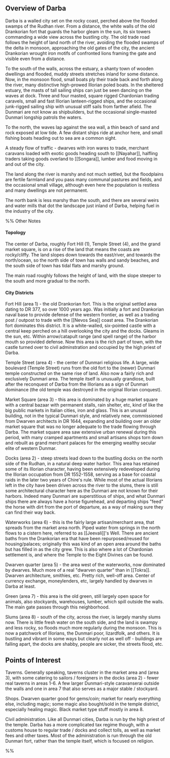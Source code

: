 ## Overview of Darba

Darba is a walled city set on the rocky coast, perched above the flooded swamps of the Rudhan river. From a distance, the white walls of the old Drankorian fort that guards the harbor gleam in the sun, its six towers commanding a wide view across the bustling city. The old trade road follows the height of land north of the river, avoiding the flooded swamps of the delta in monsoon, approaching the old gates of the city, the ancient Drankorian wrought iron motifs of confronted lions framing the gate and visible even from a distance.

To the south of the walls, across the estuary, a shanty town of wooden dwellings and flooded, muddy streets stretches inland for some distance. Now, in the monsoon flood, small boats ply their trade back and forth along the river, many distinctive high-prowed Illorian poled boats. In the sheltered estuary, the masts of tall sailing ships can just be seen dancing on the waves at dock. Three and four masted, square rigged Chardonian trading caravels, small and fast Illorian lanteen-rigged ships, and the occasional junk-rigged sailing ship with unusual stiff sails from farther afield. The Dunmari are not know as shipbuilders, but the occasional single-masted Dunmari longship patrols the waters.

To the north, the waves lap against the sea wall, a thin beach of sand and rock exposed at low tide. A few distant ships ride at anchor here, and small fishing boats heading out to sea are a common sight.

A steady flow of traffic - dwarves with iron wares to trade, merchant caravans loaded with exotic goods heading south to [[Nayahar]], halfling traders taking goods overland to [[Songara]], lumber and food moving in and out of the city.

The land along the river is marshy and not much settled, but the floodplains are fertile farmland and you pass many communal pastures and fields, and the occasional small village, although even here the population is restless and many dwellings are not permanent.

The north bank is less marshy than the south, and there are several weirs and water mills that dot the landscape just inland of Darba, helping fuel in the industry of the city.

%% Other Notes

#### Topology

The center of Darba, roughly Fort Hill (1), Temple Street (4), and the grand market square, is on a rise of the land that means the coasts are rocky/cliffy. The land slopes down towards the east/river, and towards the north/ocean, so the north side of town has walls and sandy beaches, and the south side of town has tidal flats and marshy ground.

The main road roughly follows the height of land, with the slope steeper to the south and more gradual to the north.

#### City Districts

Fort Hill (area 1) - the old Drankorian fort. This is the original settled area dating to DR 377, so over 1000 years ago. Was initially a fort and Drankorian naval base to provide defense of the western frontier, as well as a trading post / outpost to trade with the [[Nevos Sea]] coast area. The Drankorian fort dominates this district. It is a white-walled, six-pointed castle with a central keep perched on a hill overlooking the city and the docks. Gleams in the sun, etc. Within arrow/catapult range (and spell range) of the harbor mouth so provided defense. Now this area is the rich part of town, with the castle turned over to civil adminstration and occupied by the high priest of Darba.

Temple Street (area 4) - the center of Dunmari religious life. A large, wide boulevard (Temple Street) runs from the old fort to the (newer) Dunmari temple constructed on the same rise of land. Also now a fairly rich and exclusively Dunmari area. The temple itself is unusually grandiose, built after the reconquest of Darba from the Illorians as a sign of Dunmari dominance (the old temple was destroyed in the original Illorian conquest).

Market Square (area 3) - this area is dominated by a huge market square with a central bazaar with permanent stalls, rain shelter, etc, kind of like the big public markets in Italian cities, iron and glass. This is an unusual building, not in the typical Dunmari style, and relatively new, commissioned from Dwarven architects in DR 1644, expanding and building over an older market square that was no longer adequate to the trade flowing through Darba. The market square area saw extensive urban renewal during this period, with many cramped apartments and small artisans shops torn down and rebuilt as grand merchant palaces for the emerging wealthy secular elite of western Dunmar.

Docks (area 2) - steep streets lead down to the bustling docks on the north side of the Rudhan, in a natural deep water harbor. This area has retained some of its Illorian character, having been extensively redeveloped during the Illorian occupation from DR 1552-1558, serving as a base for coastal raids in the later two years of Chire's rule. While most of the actual Illorians left in the city have been driven across the river to the slums, there is still some architectural character here as the Dunmari are not known for their harbors. Indeed many Dunmari are superstitious of ships, and what Dunmari ships there are always have a horse figurehead, and departing ships "feed" the horse with dirt from the port of departure, as a way of making sure they can find their way back.

Waterworks (area 6) - this is the fairly large artisan/merchant area, that spreads from the market area north. Piped water from springs in the north flows to a cistern here, referred to as [[Jeevali]]'s Well. There are ancient baths from the Drankorian era that have been repurposed/reused for housing/palaces; originally this was kind of an open area around the baths but has filled in as the city grew. This is also where a lot of Chardonian settlement is, and where the Temple to the Eight Divines can be found.

Dwarven quarter (area 5) - the area west of the waterworks, now dominated by dwarves. Much more of a real "dwarven quarter" than in [[Tokra]]. Dwarven architecture, smithies, etc. Pretty rich, well-off area. Center of currency exchange, moneylenders, etc, largely handled by dwarves in Darba at least.

Green (area 7) - this area is the old green, still largely open space for animals, also stockyards, warehouses, lumber, which spill outside the walls. The main gate passes through this neighborhood.

Slums (area 8) - south of the city, across the river, is largely marshy slums now. There is little fresh water on the south side, and the land is swampy and less rocky, so floods much more regularly during the monsoon. This is now a patchwork of Illorians, the Dunmari poor, lizardfolk, and others. It is bustling and vibrant in some ways but clearly not as well off - buildings are falling apart, the docks are shabby, people are sicker, the streets flood, etc.

## Points of Interest

Taverns. Generally speaking, taverns cluster in the market area and (area 3), with some catering to sailors / foreigners in the docks (area 2) - fewer real taverns in areas 1-6. A few larger Dunmari-style caravanserai outside the walls and one in area 7 that also serves as a major stable / stockyard.

Shops. Dwarven quarter good for gems/coin; market for nearly everything else, including magic; some magic also bought/sold in the temple district, especially healing magic. Black market type stuff mostly in area 8.

Civil administration. Like all Dunmari cities, Darba is run by the high priest of the temple. Darba has a more complicated tax regime though, with a customs house to regular trade / docks and collect tolls, as well as market fees and other taxes. Most of the administration is run through the old Dunmari fort, rather than the temple itself, which is focused on religion.

%%
